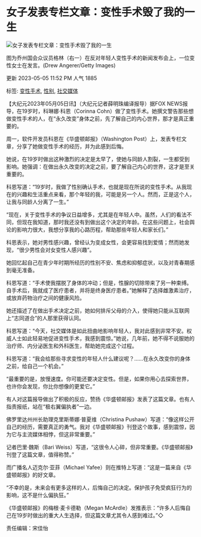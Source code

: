# 女子发表专栏文章：变性手术毁了我的一生

![女子发表专栏文章：变性手术毁了我的一生](https://i.epochtimes.com/assets/uploads/2023/05/id13988676-Transgender-600x400.jpeg)

图为乔州国会众议员格林（右一）在反对年轻人变性手术的新闻发布会上，一位变性女士在发言。(Drew Angerer/Getty Images)

更新 2023-05-05 11:52 PM 人气 1885

标签: [变性手术](https://www.epochtimes.com/gb/tag/%E5%8F%98%E6%80%A7%E6%89%8B%E6%9C%AF.html), [性别](https://www.epochtimes.com/gb/tag/%E6%80%A7%E5%88%AB.html), [社交媒体](https://www.epochtimes.com/gb/tag/%E7%A4%BE%E4%BA%A4%E5%AA%92%E4%BD%93.html)

【大纪元2023年05月05日讯】（大纪元记者薛明珠编译报导）据FOX NEWS报导，在19岁时，科琳娜‧科恩（Corinna Cohn）做了变性手术。她撰文警告那些想做变性手术的人，在“永久改变”身体之前，先了解自己的内心世界，那才是真正重要的。

周一，软件开发员科恩在《华盛顿邮报》（Washington Post）上，发表专栏文章，分享了她做变性手术的经历，并为此感到后悔。

她说，在19岁时做出这种激烈的决定是太早了，使她与同龄人割裂，一生都受到影响。她强调：在做出永久改变的决定之前，要了解自己内心的世界，这才是至关重要的。

科恩写道：“19岁时，我做了性别确认手术，也就是现在所说的变性手术。从我现在的兴趣和生活重点来看，那个年轻的我，可能是另一个人。然而，正是这个人，让我与同龄人分离了一生。”

“现在，关于变性手术的争议日益增多，尤其是在年轻人中。虽然，人们的看法不同，但现在我知道，那时我还没有到做出这个决定的年龄。在这些问题上，社会舆论的影响力很大，我想分享我的心路历程，帮助那些年轻人和家长们。”

科恩表示，她对男性感兴趣，曾经认为变成女性，会更容易找到爱情；然而她发现，“很少男性会对女变性人感兴趣”。

她回忆起自己在青少年时期所经历的性别不安、焦虑和抑郁症状，以及对青春期感到毫无准备。

科恩写道：“手术使我摆脱了身体的冲动；但是，性腺的切除带来了另一种束缚。自手术后，我就成了医疗患者，并将是终身医疗患者。”她解释了选择雌激素治疗，或放弃药物治疗之间的健康风险。

她还描述了在做出手术决定之前，她如何排斥父母的介入，使得她只能从互联网上“志同道合”的人那里获得认同。

科恩写道：“今天，社交媒体是如此扭曲地影响年轻人，我对此感到非常不安。权威人士如此轻易地促进变性手术，我感到震惊。”她说，几年前，她不得不说服她的治疗师、内分泌医生和外科医生，帮助她完成这个过程。

科恩写道：“我会给那些寻求变性的年轻人什么建议呢？……在永久改变你的身体之前，给自己一个机会。”

“最重要的是，放慢速度。你可能还要决定变性。但是，如果你用心去探索世界，也许你会发现，你比你想像的更爱它。”

有人对这篇报导做出了积极的反应，赞扬《华盛顿邮报》发表了这篇文章。也有人指责报纸，站在“极右翼偏执者”一边。

佛罗里达州州长助理克里斯蒂娜‧普夏维（Christina Pushaw）写道：“像这样公开自己的经历，需要真正的勇气。我对《华盛顿邮报》刊登这个故事，感到震惊，因为它与主流媒体相悖，但这非常重要。”

记者巴里‧魏斯（Bari Weiss）写道，“这很令人心碎，但非常重要。《华盛顿邮报》刊登了这篇文章，值得称赞。”

而广播名人迈克尔‧亚菲（Michael Yafee）则在推特上写道：“这是一篇来自《华盛顿邮报》的好文章。

“不幸的是，未来会有更多这样的人，后悔自己的决定。保护孩子免受疯狂行为的影响，这不是什么偏执狂。”

《华盛顿邮报》的梅根‧麦卡德勒（Megan McArdle）发推表示：“许多人后悔自己在19岁时做出的重大人生选择，但这篇文章尤其令人感到难过。”◇

责任编辑：宋佳怡